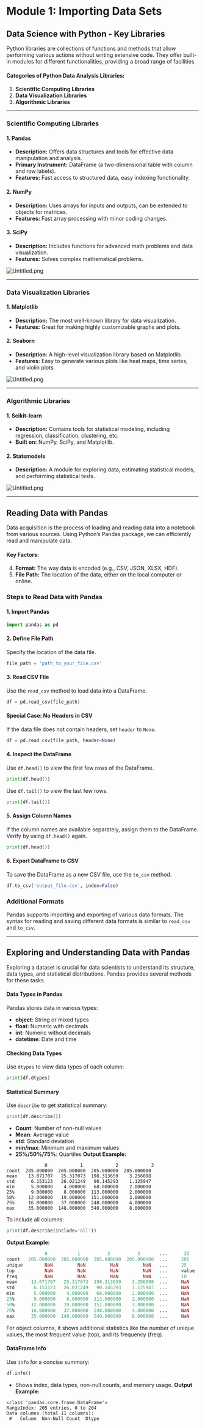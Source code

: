 

# Module 1: Importing Data Sets
## Data Science with Python - Key Libraries
Python libraries are collections of functions and methods that allow performing various actions without writing extensive code. They offer built-in modules for different functionalities, providing a broad range of facilities.
#### Categories of Python Data Analysis Libraries:
1. **Scientific Computing Libraries**
2. **Data Visualization Libraries**
3. **Algorithmic Libraries**

___
### Scientific Computing Libraries
#### 1. **Pandas**
- **Description:** Offers data structures and tools for effective data manipulation and analysis.
- **Primary Instrument:** DataFrame (a two-dimensional table with column and row labels).
- **Features:** Fast access to structured data, easy indexing functionality.
#### 2. **NumPy**
- **Description:** Uses arrays for inputs and outputs, can be extended to objects for matrices.
- **Features:** Fast array processing with minor coding changes.
#### 3. **SciPy**
- **Description:** Includes functions for advanced math problems and data visualization.
- **Features:** Solves complex mathematical problems.

![Untitled.png](https://prod-files-secure.s3.us-west-2.amazonaws.com/03e82b26-cccb-4906-bb56-adabcbdc0655/997ac361-58a8-4f04-bb0f-79fea4baa761/Untitled.png?X-Amz-Algorithm=AWS4-HMAC-SHA256&X-Amz-Content-Sha256=UNSIGNED-PAYLOAD&X-Amz-Credential=ASIAZI2LB466TSP6CBUC%2F20250204%2Fus-west-2%2Fs3%2Faws4_request&X-Amz-Date=20250204T010833Z&X-Amz-Expires=3600&X-Amz-Security-Token=IQoJb3JpZ2luX2VjEAkaCXVzLXdlc3QtMiJIMEYCIQDnWevVPnM1ghyZb3dFfTz5oPhhD27K%2BDcs11NZ5KoRKAIhAJQdrtAC6c%2FqwPO2yGDJUTaKlPOfz4zaYoQE6aEt7xYbKv8DCCIQABoMNjM3NDIzMTgzODA1IgzX0ToF%2BLDVbmKiuSwq3AMvFL9qs9NLvKRCT3BUvzMVH8HXAt%2BtF28SHrr67B%2FtvSeVZLW7tu0QvXbAXclik1BGAUM%2FtT6f7AqP4x2t3Xgk7sWj1KzjlS5DLacW50or51CJW2xVClG6zNLvmlT%2BI7ehq8SeEUSi%2FqOCWc1IUQP4qB91IyD2I2CEKnt1%2FW17FegtMHd%2F8iBrb%2FxUeEGflB6jvur64gVs7rxuxQH59MgtjVROUkPB3PimGMbQYbMFrnn899C53G%2Bv48rh501DBxa3WJw%2B6NJo3wwbyg6iSWfS4HMTZHUEEnZmnKLyQseIKyaQLrwRN64K59UqOwi9RA3RGyqKrr8qD53RQfp2eSsfRJBkl0bH82e7sc8M9azEayHZk%2FhiWgOK20VBDcf3oJsavG1qvfJ40ZH1P4DlEXknuJGaVcZ20hQd0KplXU%2BD4jFRFmaEL04cZOnL7azrMJ%2FvcjFqHJbJzCrf5LTpCpWu%2FpoInnfM0gNqh6K79ZQ8ZPaYVDBphnEgvAYl3FfiyB5Vl1%2BY1ADt%2BwclMp0ToehEWeRLTyLGEPV6afUHQacoS5fx%2BmABhqyjyb82QoTh2UEBUvyF8br%2F9a8AHGL%2B%2F0IJDEkT%2F7jsymfmjd3auF0VVKQZ6pALctGnV0HT6TD5zIW9BjqkAXZKCwf7X9RiSZIuwvNO%2BkSvGemTB5KRz8Hd%2FnmuN1uH4MXNi7dETJJ36tcBJJBm97jQ0cT1O2Q7ixJVcNRtKsgXUgkMvv2bI2TqeDdgCpZe0YD%2F0THgZTIrQs%2Bv50Tkv5%2B7XzeaXWIy%2FQQ4po5Ie2RszQKbfLL9T%2FPfAi%2FtqDf7r6w%2FaGinRrO%2BfF3VD8moF2wOY1wTNc5z%2BNSMOTkqC2%2FSCW1P&X-Amz-Signature=d9ad7cfc8b82f783536085dfb07fac241ccad242601096cce81b6986c7943f9b&X-Amz-SignedHeaders=host&x-id=GetObject)
___
### Data Visualization Libraries
#### 1. **Matplotlib**
- **Description:** The most well-known library for data visualization.
- **Features:** Great for making highly customizable graphs and plots.
#### 2. **Seaborn**
- **Description:** A high-level visualization library based on Matplotlib.
- **Features:** Easy to generate various plots like heat maps, time series, and violin plots.

![Untitled.png](https://prod-files-secure.s3.us-west-2.amazonaws.com/03e82b26-cccb-4906-bb56-adabcbdc0655/733d1e42-5a53-4fd8-90c1-3d85254369a6/Untitled.png?X-Amz-Algorithm=AWS4-HMAC-SHA256&X-Amz-Content-Sha256=UNSIGNED-PAYLOAD&X-Amz-Credential=ASIAZI2LB4667LQVIXP5%2F20250204%2Fus-west-2%2Fs3%2Faws4_request&X-Amz-Date=20250204T010832Z&X-Amz-Expires=3600&X-Amz-Security-Token=IQoJb3JpZ2luX2VjEAkaCXVzLXdlc3QtMiJHMEUCIF4ar1TS4o0YMQ1iWjdLrCQzi5CXUIWV7VVHiIkzu5EKAiEA%2B4G4Z%2FqXDvaQMCANU7NO2IBiEZV7igF2Ev3RnPBoinsq%2FwMIIhAAGgw2Mzc0MjMxODM4MDUiDBBRADtOOYK%2BF83hTyrcA1Gt6GFO2o93n6FiNf%2B4ESFgch0xOkQhe9zZBcDPwgVtJbNzvRcBhHMmoCussu2nGIGfWzPjF95o9susQgp4wMEr4owcNnhi%2BS%2Fk1y8tSf82y1rIsLulWSltJ%2Bsz8cMOsLSej9bj05YntTCQ5%2B1EX7TgwbTfBq9vyQZfB%2But8l7wE8rLMY0DdZD0TM2la07Xses9fpbKiqZc3qAqI47UEQHWQ1pAcoqZqn1U2uz0Uo%2ByF%2BDlaTRG%2BxjVkAHDnJlDneXmYyJAoKjLooReJTpnKI%2F2LDxB9jXBg9teB2fCr9uBvry8pN9dvjrHUg0a1YCGn6kicWSmtK1vM%2F7VTA00fatbGG123zJ3WWa4%2BFnH2QzPgs5iL97Im6CtdYnPprP%2FwU1Gx9Y%2F7iGrcjvSGYDOlBLKl1lLJfnhf8LVUgLcRokHCKIzwG2kpgSfVtmPwcPnN%2FiMGCX9Zcx7abgELbo7nD6Wikwuzfn%2B4PK%2BPDVEzPxJX4yOLrB3hccUHirezZhOTJG5Rn4zZo%2FNVjMIVJKTKzla8KAIWYS5tRPxKYFH6jNqtpLJMSbjnP8u4nMDQ%2B3DWKtjrEhpyFJBgipIVx1c5pn7UCCXOK6fe%2FxNQUCmhX9XSO7URWsQg1S9bir8MM3Mhb0GOqUBHnjREPdhnu1Dq%2BZbnIQzAkKDUQQAIpslOkkriPzETbgfQoismeB7woJqGNK%2Bf8j4PHQTrdDtZzRV2yoM7TcKgL9Gq0kjTWevP%2FFu0l1Dd3ktE2RqPi%2Bj0m0oMQ3IQ3syYECRANJ7yCMTWNEpVhzhzZ3IikeUKNJIIqV6clqXbrUOX4BeWxhI9%2FGSRVCw6yboRoRbHFom4ytB1cFCQDZK6ElJtME9&X-Amz-Signature=ee6b1c4cc98907299c4b9fdf320894fd43467097a239f87371c6928d33843ea6&X-Amz-SignedHeaders=host&x-id=GetObject)
___
### Algorithmic Libraries
#### 1. **Scikit-learn**
- **Description:** Contains tools for statistical modeling, including regression, classification, clustering, etc.
- **Built on:** NumPy, SciPy, and Matplotlib.
#### 2. **Statsmodels**
- **Description:** A module for exploring data, estimating statistical models, and performing statistical tests.

![Untitled.png](https://prod-files-secure.s3.us-west-2.amazonaws.com/03e82b26-cccb-4906-bb56-adabcbdc0655/c62885f5-417d-4179-834f-d68f8f2bdf39/Untitled.png?X-Amz-Algorithm=AWS4-HMAC-SHA256&X-Amz-Content-Sha256=UNSIGNED-PAYLOAD&X-Amz-Credential=ASIAZI2LB4667LQVIXP5%2F20250204%2Fus-west-2%2Fs3%2Faws4_request&X-Amz-Date=20250204T010832Z&X-Amz-Expires=3600&X-Amz-Security-Token=IQoJb3JpZ2luX2VjEAkaCXVzLXdlc3QtMiJHMEUCIF4ar1TS4o0YMQ1iWjdLrCQzi5CXUIWV7VVHiIkzu5EKAiEA%2B4G4Z%2FqXDvaQMCANU7NO2IBiEZV7igF2Ev3RnPBoinsq%2FwMIIhAAGgw2Mzc0MjMxODM4MDUiDBBRADtOOYK%2BF83hTyrcA1Gt6GFO2o93n6FiNf%2B4ESFgch0xOkQhe9zZBcDPwgVtJbNzvRcBhHMmoCussu2nGIGfWzPjF95o9susQgp4wMEr4owcNnhi%2BS%2Fk1y8tSf82y1rIsLulWSltJ%2Bsz8cMOsLSej9bj05YntTCQ5%2B1EX7TgwbTfBq9vyQZfB%2But8l7wE8rLMY0DdZD0TM2la07Xses9fpbKiqZc3qAqI47UEQHWQ1pAcoqZqn1U2uz0Uo%2ByF%2BDlaTRG%2BxjVkAHDnJlDneXmYyJAoKjLooReJTpnKI%2F2LDxB9jXBg9teB2fCr9uBvry8pN9dvjrHUg0a1YCGn6kicWSmtK1vM%2F7VTA00fatbGG123zJ3WWa4%2BFnH2QzPgs5iL97Im6CtdYnPprP%2FwU1Gx9Y%2F7iGrcjvSGYDOlBLKl1lLJfnhf8LVUgLcRokHCKIzwG2kpgSfVtmPwcPnN%2FiMGCX9Zcx7abgELbo7nD6Wikwuzfn%2B4PK%2BPDVEzPxJX4yOLrB3hccUHirezZhOTJG5Rn4zZo%2FNVjMIVJKTKzla8KAIWYS5tRPxKYFH6jNqtpLJMSbjnP8u4nMDQ%2B3DWKtjrEhpyFJBgipIVx1c5pn7UCCXOK6fe%2FxNQUCmhX9XSO7URWsQg1S9bir8MM3Mhb0GOqUBHnjREPdhnu1Dq%2BZbnIQzAkKDUQQAIpslOkkriPzETbgfQoismeB7woJqGNK%2Bf8j4PHQTrdDtZzRV2yoM7TcKgL9Gq0kjTWevP%2FFu0l1Dd3ktE2RqPi%2Bj0m0oMQ3IQ3syYECRANJ7yCMTWNEpVhzhzZ3IikeUKNJIIqV6clqXbrUOX4BeWxhI9%2FGSRVCw6yboRoRbHFom4ytB1cFCQDZK6ElJtME9&X-Amz-Signature=07d79a654dadee20de7c4e470ea679689741a78cb22453a2f27c93ac29a5ce4f&X-Amz-SignedHeaders=host&x-id=GetObject)
___
## Reading Data with Pandas
Data acquisition is the process of loading and reading data into a notebook from various sources. Using Python’s Pandas package, we can efficiently read and manipulate data.
#### Key Factors:
4. **Format:** The way data is encoded (e.g., CSV, JSON, XLSX, HDF).
5. **File Path:** The location of the data, either on the local computer or online.
### Steps to Read Data with Pandas
#### 1. **Import Pandas**
```python
import pandas as pd
```
#### 2. **Define File Path**
Specify the location of the data file.
```python
file_path = 'path_to_your_file.csv'
```
#### 3. **Read CSV File**
Use the `read_csv` method to load data into a DataFrame.
```python
df = pd.read_csv(file_path)
```
#### Special Case: No Headers in CSV
If the data file does not contain headers, set `header` to `None`.
```python
df = pd.read_csv(file_path, header=None)
```
#### 4. **Inspect the DataFrame**
Use `df.head()` to view the first few rows of the DataFrame.
```python
print(df.head())
```
Use `df.tail()` to view the last few rows.
```python
print(df.tail())
```
#### 5. **Assign Column Names**
If the column names are available separately, assign them to the DataFrame.
Verify by using `df.head()` again.
```python
print(df.head())
```
#### 6. **Export DataFrame to CSV**
To save the DataFrame as a new CSV file, use the `to_csv` method.
```python
df.to_csv('output_file.csv', index=False)
```
### Additional Formats
Pandas supports importing and exporting of various data formats. The syntax for reading and saving different data formats is similar to `read_csv` and `to_csv`.
___
## Exploring and Understanding Data with Pandas
Exploring a dataset is crucial for data scientists to understand its structure, data types, and statistical distributions. Pandas provides several methods for these tasks.
#### Data Types in Pandas
Pandas stores data in various types:
- **object**: String or mixed types
- **float**: Numeric with decimals
- **int**: Numeric without decimals
- **datetime**: Date and time
#### Checking Data Types
Use `dtypes` to view data types of each column:
```python
print(df.dtypes)
```
#### Statistical Summary
Use `describe` to get statistical summary:
```python
print(df.describe())
```
- **Count**: Number of non-null values
- **Mean**: Average value
- **std**: Standard deviation
- **min/max**: Minimum and maximum values
- **25%/50%/75%**: Quartiles
**Output Example:**
```plain text
              0            1            2            3
count  205.000000  205.000000  205.000000  205.000000
mean    13.071707   25.317073  198.313659    3.256098
std      6.153123   26.021249   90.145293    1.125947
min      5.000000    4.000000   68.000000    2.000000
25%      9.000000    8.000000  113.000000    2.000000
50%     12.000000   19.000000  151.000000    3.000000
75%     16.000000   37.000000  248.000000    4.000000
max     35.000000  148.000000  540.000000    8.000000
```
To include all columns:
```python
print(df.describe(include='all'))
```
**Output Example:**
```r
              0           1          2          3       ...      25       26       27
count   205.000000  205.000000  205.000000  205.000000  ...     205      205      205
unique        NaN         NaN         NaN         NaN   ...     25       25       25
top           NaN         NaN         NaN         NaN   ...     value    value    value
freq          NaN         NaN         NaN         NaN   ...     10       10       10
mean     13.071707   25.317073  198.313659    3.256098  ...     NaN      NaN      NaN
std       6.153123   26.021249   90.145293    1.125947  ...     NaN      NaN      NaN
min       5.000000    4.000000   68.000000    2.000000  ...     NaN      NaN      NaN
25%       9.000000    8.000000  113.000000    2.000000  ...     NaN      NaN      NaN
50%      12.000000   19.000000  151.000000    3.000000  ...     NaN      NaN      NaN
75%      16.000000   37.000000  248.000000    4.000000  ...     NaN      NaN      NaN
max      35.000000  148.000000  540.000000    8.000000  ...     NaN      NaN      NaN
```
For object columns, it shows additional statistics like the number of unique values, the most frequent value (top), and its frequency (freq).
#### DataFrame Info
Use `info` for a concise summary:
```python
df.info()
```
- Shows index, data types, non-null counts, and memory usage.
**Output Example:**
```less
<class 'pandas.core.frame.DataFrame'>
RangeIndex: 205 entries, 0 to 204
Data columns (total 11 columns):
 #   Column  Non-Null Count  Dtype
